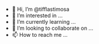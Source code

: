 - 👋 Hi, I’m @tifflastimosa
- 👀 I’m interested in ...
- 🌱 I’m currently learning ...
- 💞️ I’m looking to collaborate on ...
- 📫 How to reach me ...

<!---
tifflastimosa/tifflastimosa is a ✨ special ✨ repository because its `README.md` (this file) appears on your GitHub profile.
You can click the Preview link to take a look at your changes.
--->
